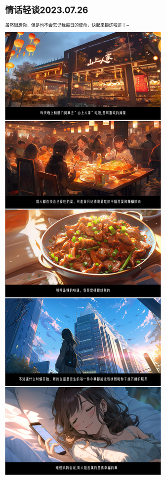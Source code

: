 <!DOCTYPE html>
<html>
<head>
    <title>我的网页</title>
</head>
<body>
    <h1>情话轻谈2023.07.26</h1>
    <p>虽然很想你，但是也不会忘记我每日的使命，快起来锻炼啦哥！~
</p>
    <img src="聚餐-1.jpg" alt="我的图片">
    <img src="聚餐-2.jpg" alt="我的图片">
    <img src="聚餐-3.jpg" alt="我的图片">
    <img src="聚餐-4.jpg" alt="我的图片">
    <img src="聚餐-5.jpg" alt="我的图片">
</body>
</html>

